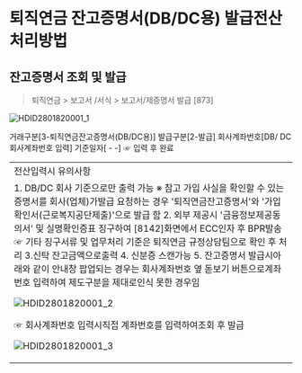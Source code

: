 # 퇴직연금 잔고증명서(DB/DC용) 발급전산처리방법
## 잔고증명서 조회 및 발급
> 퇴직연금 > 보고서 /서식 > 보고서/제증명서 발급 [873]

![HDID2801820001_1](HDID2801820001_1.jpg)

거래구분[3-퇴직연금잔고증명서(DB/DC용)]
발급구분[2-발급]
회사계좌번호[DB/ DC 회사계좌번호 입력]
기준일자[ - -] ☞ 입력 후 완료

<table><tbody><tr>
<td>
전산입력시 유의사항</td></tr><tr>
<td>1. DB/DC 회사 기준으로만 출력 가능
※ 참고
가입 사실을 확인할 수 있는 증명서를 회사(업체)가발급 요청하는 경우 '퇴직연금잔고증명서'와 '가입확인서(근로복지공단제출)'으로 발급 함
2. 외부 제공시 '금융정보제공동의서' 및 실명확인증표 징구하여 [8142]화면에서 ECC인자 후 BPR발송 ☞ 기타 징구서류 및 업무처리 기준은 퇴직연금 규정상담팀으로 확인 후 처리
3.신탁 잔고금액으로출력
4. 신분증 스캔가능
5. 잔고증명서 발급시아래와 같이 안내창 팝업되는 경우는 회사계좌번호 옆 돋보기 버튼으로계좌번호 입력하여 제도구분을 제대로인식 못한 경우임

![HDID2801820001_2](HDID2801820001_2.jpg)

☞ 회사계좌번호 입력시직접 계좌번호를 입력하여조회 후 발급

![HDID2801820001_3](HDID2801820001_3.jpg)
</td></tr></tbody>
</table>


